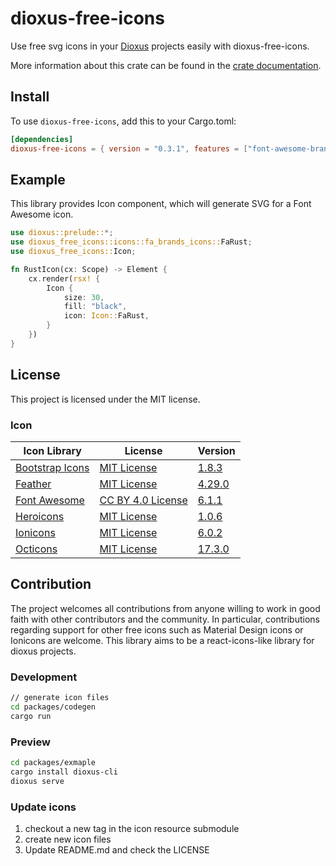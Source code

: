 # dioxus-free-icons

Use free svg icons in your [Dioxus](https://dioxuslabs.com/) projects easily with dioxus-free-icons.

More information about this crate can be found in the [crate documentation](https://docs.rs/dioxus-free-icons/0.3.1/dioxus_free_icons/).

## Install

To use `dioxus-free-icons`, add this to your Cargo.toml:

```toml
[dependencies]
dioxus-free-icons = { version = "0.3.1", features = ["font-awesome-brands"] }
```

## Example

This library provides Icon component, which will generate SVG for a Font Awesome icon.

```rust
use dioxus::prelude::*;
use dioxus_free_icons::icons::fa_brands_icons::FaRust;
use dioxus_free_icons::Icon;

fn RustIcon(cx: Scope) -> Element {
    cx.render(rsx! {
        Icon {
            size: 30,
            fill: "black",
            icon: Icon::FaRust,
        }
    })
}
```

## License

This project is licensed under the MIT license.

### Icon

Icon Library|License|Version
---|---|---
[Bootstrap Icons](https://icons.getbootstrap.com/)|[MIT License](https://github.com/twbs/icons/blob/main/LICENSE.md)| [1.8.3](https://github.com/twbs/icons/tree/v1.8.3)
[Feather](https://feathericons.com/)|[MIT License](https://github.com/feathericons/feather/blob/master/LICENSE)| [4.29.0](https://github.com/feathericons/feather/tree/v4.29.0)
[Font Awesome](https://fontawesome.com/)|[CC BY 4.0 License](https://creativecommons.org/licenses/by/4.0/)| [6.1.1](https://github.com/FortAwesome/Font-Awesome/tree/6.1.1)
[Heroicons](https://heroicons.com/)|[MIT License](https://github.com/tailwindlabs/heroicons/blob/master/LICENSE)| [1.0.6](https://github.com/tailwindlabs/heroicons/tree/v1.0.6)
[Ionicons](https://ionic.io/ionicons)|[MIT License](https://github.com/ionic-team/ionicons/blob/main/LICENSE)| [6.0.2](https://github.com/ionic-team/ionicons/tree/v6.0.2)
[Octicons](https://primer.style/octicons/)|[MIT License](https://github.com/primer/octicons/blob/main/LICENSE)| [17.3.0](https://github.com/primer/octicons/tree/v17.3.0)

## Contribution

The project welcomes all contributions from anyone willing to work in good faith with other contributors and the community. 
In particular, contributions regarding support for other free icons such as Material Design icons or Ionicons are welcome. 
This library aims to be a react-icons-like library for dioxus projects.

### Development

```sh
// generate icon files
cd packages/codegen
cargo run
```

### Preview

```sh
cd packages/exmaple
cargo install dioxus-cli
dioxus serve
```

### Update icons

1. checkout a new tag in the icon resource submodule
2. create new icon files
3. Update README.md and check the LICENSE
